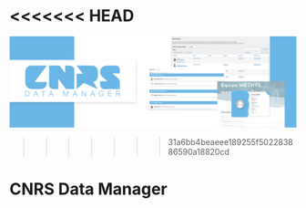<<<<<<< HEAD
=======
![Bannière CNRS Data Manager](/documentation/attachments/banner.jpg?raw=true)

>>>>>>> 31a6bb4beaeee189255f502283886590a18820cd
# CNRS Data Manager